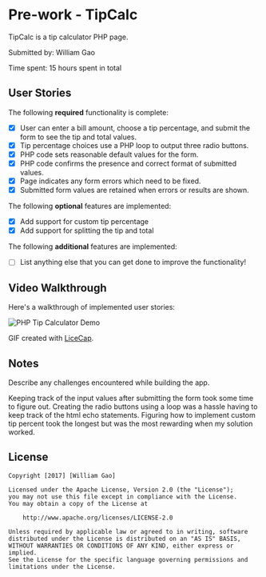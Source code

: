 # Pre-work - TipCalc

TipCalc is a tip calculator PHP page.

Submitted by: William Gao

Time spent: 15 hours spent in total

## User Stories

The following **required** functionality is complete:
* [x] User can enter a bill amount, choose a tip percentage, and submit the form to see the tip and total values.
* [x] Tip percentage choices use a PHP loop to output three radio buttons.
* [x] PHP code sets reasonable default values for the form.
* [x] PHP code confirms the presence and correct format of submitted values.
* [x] Page indicates any form errors which need to be fixed.
* [x] Submitted form values are retained when errors or results are shown.

The following **optional** features are implemented:
* [x] Add support for custom tip percentage
* [x] Add support for splitting the tip and total

The following **additional** features are implemented:

* [ ] List anything else that you can get done to improve the functionality!

## Video Walkthrough

Here's a walkthrough of implemented user stories:

<img src='http://i.imgur.com/xukA7eJ.gif' title='PHP Tip Calculator Demo' width='' alt='PHP Tip Calculator Demo' />

GIF created with [LiceCap](http://www.cockos.com/licecap/).

## Notes

Describe any challenges encountered while building the app.

Keeping track of the input values after submitting the form took some time to figure out. Creating the radio buttons using a loop was a hassle having to keep track of the html echo statements. Figuring how to implement custom tip percent took the longest but was the most rewarding when my solution worked.

## License

    Copyright [2017] [William Gao]

    Licensed under the Apache License, Version 2.0 (the "License");
    you may not use this file except in compliance with the License.
    You may obtain a copy of the License at

        http://www.apache.org/licenses/LICENSE-2.0

    Unless required by applicable law or agreed to in writing, software
    distributed under the License is distributed on an "AS IS" BASIS,
    WITHOUT WARRANTIES OR CONDITIONS OF ANY KIND, either express or implied.
    See the License for the specific language governing permissions and
    limitations under the License.
